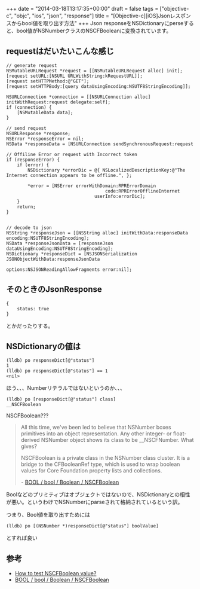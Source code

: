 +++
date = "2014-03-18T13:17:35+00:00"
draft = false
tags = ["objective-c", "objc", "ios", "json", "response"]
title = "[Objective-c][iOS]Jsonレスポンスからbool値を取り出す方法"
+++
Json responseをNSDictionaryにperseすると、bool値がNSNumberクラスのNSCFBooleanに変換されています。

## requestはだいたいこんな感じ

    // generate request
    NSMutableURLRequest *request = [[NSMutableURLRequest alloc] init];
    [request setURL:[NSURL URLWithString:kRequestURL]];
    [request setHTTPMethod:@"GET"];
    [request setHTTPBody:[query dataUsingEncoding:NSUTF8StringEncoding]];
    
    NSURLConnection *connection = [[NSURLConnection alloc] initWithRequest:request delegate:self];
    if (connection) {
        [NSMutableData data];
    }
    
    // send request
    NSURLResponse *response;
    NSError *responseError = nil;
    NSData *responseData = [NSURLConnection sendSynchronousRequest:request

    // Offiline Error or request with Incorrect token
    if (responseError) {
        if (error) {
            NSDictionary *errorDic = @{ NSLocalizedDescriptionKey:@"The Internet connection appears to be offline.", };

            *error = [NSError errorWithDomain:RPRErrorDomain
                                         code:RPRErrorOfflineInternet
                                     userInfo:errorDic];
        }
        return;
    }
    

    // decode to json
    NSString *responseJson = [[NSString alloc] initWithData:responseData encoding:NSUTF8StringEncoding];
    NSData *responseJsonData = [responseJson dataUsingEncoding:NSUTF8StringEncoding];
    NSDictionary *responseDict = [NSJSONSerialization JSONObjectWithData:responseJsonData
                                                              options:NSJSONReadingAllowFragments error:nil];
    
    
## そのときのJsonResponse

	{
		status: true
	}
	
とかだったりする。


## NSDictionaryの値は

	(lldb) po responseDict[@"status"]
	1
	(lldb) po responseDict[@"status"] == 1
	<nil>
	
ほう、、、Numberリテラルではないというのか、、、

	(lldb) po [responseDict[@"status"] class]
	__NSCFBoolean
	
NSCFBoolean???


> All this time, we've been led to believe that NSNumber boxes primitives into an object representation. Any other integer- or float-derived NSNumber object shows its class to be __NSCFNumber. What gives?
> 
> NSCFBoolean is a private class in the NSNumber class cluster. It is a bridge to the CFBooleanRef type, which is used to wrap boolean values for Core Foundation property lists and collections.
> 
> \- [BOOL / bool / Boolean / NSCFBoolean](http://nshipster.com/bool/)


Boolなどのプリミティブはオブジェクトではないので、NSDictionaryとの相性が悪い。というわけでNSNumberにparseされて格納されているという訳。

つまり、Bool値を取り出すためには

	(lldb) po [(NSNumber *)responseDict[@"status"] boolValue]

とすれば良い

## 参考

* [How to test NSCFBoolean value?](http://stackoverflow.com/questions/11756795/how-to-test-nscfboolean-value)
* [BOOL / bool / Boolean / NSCFBoolean](http://nshipster.com/bool/)